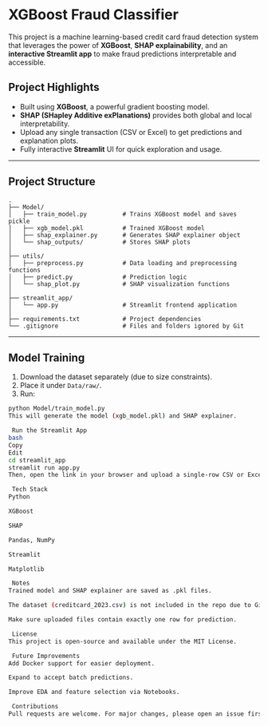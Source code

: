 #  XGBoost Fraud Classifier

This project is a machine learning-based credit card fraud detection system that leverages the power of **XGBoost**, **SHAP explainability**, and an **interactive Streamlit app** to make fraud predictions interpretable and accessible.

##  Project Highlights

-  Built using **XGBoost**, a powerful gradient boosting model.
-  **SHAP (SHapley Additive exPlanations)** provides both global and local interpretability.
-  Upload any single transaction (CSV or Excel) to get predictions and explanation plots.
-  Fully interactive **Streamlit** UI for quick exploration and usage.

---

## Project Structure

```
.
├── Model/
│   ├── train_model.py          # Trains XGBoost model and saves pickle
│   ├── xgb_model.pkl           # Trained XGBoost model
│   ├── shap_explainer.py       # Generates SHAP explainer object
│   └── shap_outputs/           # Stores SHAP plots
│
├── utils/
│   ├── preprocess.py           # Data loading and preprocessing functions
│   ├── predict.py              # Prediction logic
│   └── shap_plot.py            # SHAP visualization functions
│
├── streamlit_app/
│   └── app.py                  # Streamlit frontend application
│
├── requirements.txt            # Project dependencies
└── .gitignore                  # Files and folders ignored by Git
```

---

##  Model Training

1. Download the dataset separately (due to size constraints).
2. Place it under `Data/raw/`.
3. Run:

```bash
python Model/train_model.py
This will generate the model (xgb_model.pkl) and SHAP explainer.

 Run the Streamlit App
bash
Copy
Edit
cd streamlit_app
streamlit run app.py
Then, open the link in your browser and upload a single-row CSV or Excel file with feature values to get predictions and insights.

 Tech Stack
Python

XGBoost

SHAP

Pandas, NumPy

Streamlit

Matplotlib

 Notes
Trained model and SHAP explainer are saved as .pkl files.

The dataset (creditcard_2023.csv) is not included in the repo due to GitHub’s file size limit.

Make sure uploaded files contain exactly one row for prediction.

 License
This project is open-source and available under the MIT License.

 Future Improvements
Add Docker support for easier deployment.

Expand to accept batch predictions.

Improve EDA and feature selection via Notebooks.

 Contributions
Pull requests are welcome. For major changes, please open an issue first to discuss what you would like to change.